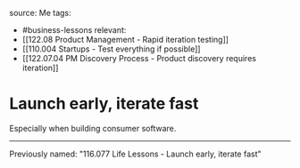 source: Me
tags:
- #business-lessons 
relevant:
- [[122.08 Product Management - Rapid iteration testing]]
- [[110.004 Startups - Test everything if possible]]
- [[122.07.04 PM Discovery Process - Product discovery requires iteration]]

# Launch early, iterate fast

Especially when building consumer software.

---

Previously named: "116.077 Life Lessons - Launch early, iterate fast"